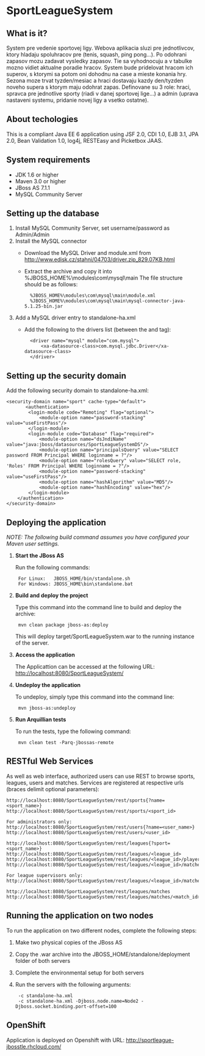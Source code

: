 SportLeagueSystem
========================

What is it?
-----------

System pre vedenie sportovej ligy. Webova aplikacia sluzi pre jednotlivcov, ktory hladaju spoluhracov pre (tenis, squash, ping pong...). Po odohrani zapasov mozu zadavat vysledky zapasov. Tie sa vyhodnocuju a v tabulke mozno vidiet aktualne poradie hracov. System bude pridelovat hracom ich superov, s ktorymi sa potom oni dohodnu na case a mieste konania hry. Sezona moze trvat tyzden/mesiac a hraci dostavaju kazdy den/tyzden noveho supera s ktorym maju odohrat zapas. Definovane su 3 role: hraci, spravca pre jednotlive sporty (riadi v danej sportovej lige...) a admin (uprava nastaveni systemu, pridanie novej ligy a vsetko ostatne).


About techologies
----------------- 

This is a compliant Java EE 6 application using JSF 2.0, CDI 1.0, EJB 3.1, JPA 2.0, Bean Validation 1.0, log4j, RESTEasy and Picketbox JAAS.


System requirements
-------------------

- JDK 1.6 or higher
- Maven 3.0 or higher
- JBoss AS 7.1.1
- MySQL Community Server 


Setting up the database
-----------------------

1. Install MySQL Community Server, set username/password as Admin/Admin
2. Install the MySQL connector
	- Download the MySQL Driver and module.xml from <http://www.edisk.cz/stahni/04703/driver.zip_829.07KB.html>
	- Extract the archive and copy it into %JBOSS_HOME%\modules\com\mysql\main The file structure should be as follows:	
		
			%JBOSS_HOME%\modules\com\mysql\main\module.xml
			%JBOSS_HOME%\modules\com\mysql\main\mysql-connector-java-5.1.25-bin.jar

3. Add a MySQL driver entry to standalone-ha.xml
	- Add the following to the drivers list (between the <drivers> and </drivers> tag):
			
			<driver name="mysql" module="com.mysql">
				<xa-datasource-class>com.mysql.jdbc.Driver</xa-datasource-class>
			</driver>


Setting up the security domain
------------------------------

Add the following security domain to standalone-ha.xml:

	<security-domain name="sport" cache-type="default">
	       <authentication>
			<login-module code="Remoting" flag="optional">
				<module-option name="password-stacking" value="useFirstPass"/>
			</login-module>                        
			<login-module code="Database" flag="required">
				<module-option name="dsJndiName" value="java:jboss/datasources/SportLeagueSystemDS"/>
				<module-option name="principalsQuery" value="SELECT password FROM Principal WHERE loginname = ?"/>
				<module-option name="rolesQuery" value="SELECT role, 'Roles' FROM Principal WHERE loginname = ?"/>
				<module-option name="password-stacking" value="useFirstPass"/>
				<module-option name="hashAlgorithm" value="MD5"/>
				<module-option name="hashEncoding" value="hex"/>
			</login-module>
		</authentication>
	</security-domain>
		
		
Deploying the application
-------------------------

_NOTE: The following build command assumes you have configured your Maven user settings._

1. **Start the JBoss AS**

	Run the following commands:
		
		For Linux:   JBOSS_HOME/bin/standalone.sh
		For Windows: JBOSS_HOME\bin\standalone.bat

2. **Build and deploy the project**
	
	Type this command into the command line to build and deploy the archive:

		mvn clean package jboss-as:deploy

	This will deploy target/SportLeagueSystem.war to the running instance of the server.

3. **Access the application**
	
	The Applicattion can be accessed at the following URL: <http://localhost:8080/SportLeagueSystem/>

4. **Undeploy the application**
	
	To undeploy, simply type this command into the command line:

		mvn jboss-as:undeploy	

5. **Run Arquillian tests**
	
	To run the tests, type the following command:

		mvn clean test -Parq-jbossas-remote


RESTful Web Services
--------------------

As well as web interface, authorized users can use REST to browse sports, leagues, users and matches.
Services are registered at respective urls (braces delimit optional parameters):

	http://localhost:8080/SportLeagueSystem/rest/sports{?name=<sport_name>}
	http://localhost:8080/SportLeagueSystem/rest/sports/<sport_id>
	
	For administrators only:
	http://localhost:8080/SportLeagueSystem/rest/users{?name=<user_name>}
	http://localhost:8080/SportLeagueSystem/rest/users/<user_id>
	
	http://localhost:8080/SportLeagueSystem/rest/leagues{?sport=<sport_name>}
	http://localhost:8080/SportLeagueSystem/rest/leagues/<league_id>
	http://localhost:8080/SportLeagueSystem/rest/leagues/<league_id>/players
	http://localhost:8080/SportLeagueSystem/rest/leagues/<league_id>/matches
	
	For league supervisors only:
	http://localhost:8080/SportLeagueSystem/rest/leagues/<league_id>/matches/generate
	
	http://localhost:8080/SportLeagueSystem/rest/leagues/matches
	http://localhost:8080/SportLeagueSystem/rest/leagues/matches/<match_id>


Running the application on two nodes
------------------------------------

To run the application on two different nodes, complete the following steps:

1. Make two physical copies of the JBoss AS
2. Copy the .war archive into the JBOSS_HOME/standalone/deployment folder of both servers
3. Complete the environmental setup for both servers
4. Run the servers with the following arguments:
		
		-c standalone-ha.xml
		-c standalone-ha.xml -Djboss.node.name=Node2 -Djboss.socket.binding.port-offset=100

		
OpenShift
---------

Application is deployed on Openshift with URL: <http://sportleague-jbosstle.rhcloud.com/>

